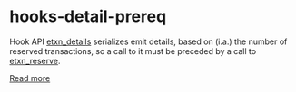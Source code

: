 # hooks-detail-prereq

Hook API [etxn_details](https://xrpl-hooks.readme.io/reference/etxn_details) serializes emit details, based on (i.a.) the number of reserved transactions, so a call to it must be preceded by a call to [etxn_reserve](https://xrpl-hooks.readme.io/reference/etxn_reserve).

[Read more](https://xrpl-hooks.readme.io/docs/emitted-transactions)
